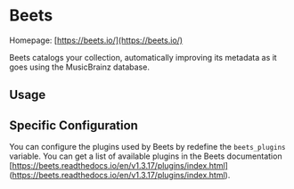 # Beets

Homepage: [https://beets.io/](https://beets.io/)

Beets catalogs your collection, automatically improving its metadata as it goes using the MusicBrainz database.

## Usage



## Specific Configuration
You can configure the plugins used by Beets by redefine the `beets_plugins` variable. You can get a list of available plugins in the Beets documentation [https://beets.readthedocs.io/en/v1.3.17/plugins/index.html] (https://beets.readthedocs.io/en/v1.3.17/plugins/index.html).
